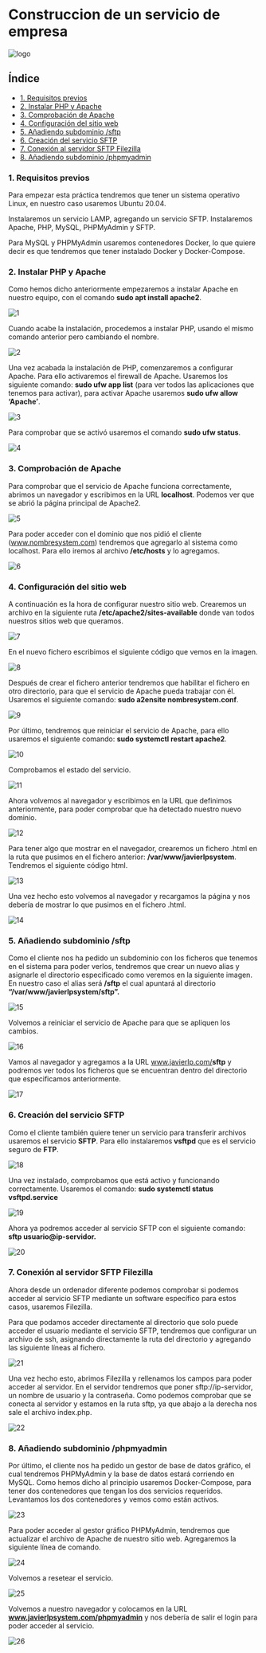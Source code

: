# Construccion de un servicio de empresa

![logo](https://github.com/Regnierd/FTP/blob/main/ConstruccionServicioEmpresa/img/logo.png)

## Índice

- <a href="#1">1. Requisitos previos </a>
- <a href="#2">2. Instalar PHP y Apache </a>
- <a href="#3">3. Comprobación de Apache </a>
- <a href="#4">4. Configuración del sitio web </a>
- <a href="#5">5. Añadiendo subdominio /sftp </a>
- <a href="#6">6. Creación del servicio SFTP </a>
- <a href="#7">7. Conexión al servidor SFTP Filezilla </a>
- <a href="#8">8. Añadiendo subdominio /phpmyadmin </a>

<a name="1"></a>

### 1. Requisitos previos
Para empezar esta práctica tendremos que tener un sistema operativo Linux, en nuestro caso usaremos Ubuntu 20.04. 

Instalaremos un servicio LAMP, agregando un servicio SFTP. Instalaremos Apache, PHP, MySQL, PHPMyAdmin y SFTP.

Para MySQL y PHPMyAdmin usaremos contenedores Docker, lo que quiere decir es que tendremos que tener instalado Docker y Docker-Compose.

<a name="2"></a>

### 2. Instalar PHP y Apache
Como hemos dicho anteriormente empezaremos a instalar Apache en nuestro equipo, con el comando <b>sudo apt install apache2</b>.

![1](https://github.com/Regnierd/FTP/blob/main/ConstruccionServicioEmpresa/img/1.png)

Cuando acabe la instalación, procedemos a instalar PHP, usando el mismo comando anterior pero cambiando el nombre.

![2](https://github.com/Regnierd/FTP/blob/main/ConstruccionServicioEmpresa/img/2.png)

Una vez acabada la instalación de PHP, comenzaremos a configurar Apache. Para ello activaremos el firewall de Apache. Usaremos los siguiente comando: <b>sudo ufw app list</b>  (para ver todos las aplicaciones que tenemos para activar), para activar Apache usaremos <b>sudo ufw allow ‘Apache’</b>.

![3](https://github.com/Regnierd/FTP/blob/main/ConstruccionServicioEmpresa/img/3.png)

Para comprobar que se activó usaremos el comando <b> sudo ufw status</b>.

![4](https://github.com/Regnierd/FTP/blob/main/ConstruccionServicioEmpresa/img/4.png)

<a name="3"></a>

### 3. Comprobación de Apache
Para comprobar que el servicio de Apache funciona correctamente, abrimos un navegador y escribimos en la URL <b>localhost</b>. Podemos ver que se abrió la página principal de Apache2.

![5](https://github.com/Regnierd/FTP/blob/main/ConstruccionServicioEmpresa/img/5.png)

Para poder acceder con el dominio que nos pidió el cliente (www.nombresystem.com) tendremos que agregarlo al sistema como localhost. Para ello iremos al archivo<b> /etc/hosts</b> y lo agregamos.

![6](https://github.com/Regnierd/FTP/blob/main/ConstruccionServicioEmpresa/img/7.png)

<a name="4"></a>

### 4. Configuración del sitio web
A continuación es la hora de configurar nuestro sitio web. Crearemos un archivo en la siguiente ruta <b>/etc/apache2/sites-available</b> donde van todos nuestros sitios web que queramos. 

![7](https://github.com/Regnierd/FTP/blob/main/ConstruccionServicioEmpresa/img/6.png)

En el nuevo fichero escribimos el siguiente código que vemos en la imagen.

![8](https://github.com/Regnierd/FTP/blob/main/ConstruccionServicioEmpresa/img/9.png)

Después de crear el fichero anterior tendremos que habilitar el fichero en otro directorio, para que el servicio de Apache pueda trabajar con él. Usaremos el siguiente comando: <b>sudo a2ensite nombresystem.conf</b>.

![9](https://github.com/Regnierd/FTP/blob/main/ConstruccionServicioEmpresa/img/13.png)

Por último, tendremos que reiniciar el servicio de Apache, para ello usaremos el siguiente comando: <b>sudo systemctl restart apache2</b>.

![10](https://github.com/Regnierd/FTP/blob/main/ConstruccionServicioEmpresa/img/10.png)

Comprobamos el estado del servicio.

![11](https://github.com/Regnierd/FTP/blob/main/ConstruccionServicioEmpresa/img/11.png)

Ahora volvemos al navegador y escribimos en la URL que definimos anteriormente, para poder comprobar que ha detectado nuestro nuevo dominio.

![12](https://github.com/Regnierd/FTP/blob/main/ConstruccionServicioEmpresa/img/12.png)

Para tener algo que mostrar en el navegador, crearemos un fichero .html en la ruta que pusimos en el fichero anterior: <b>/var/www/javierlpsystem</b>. Tendremos el siguiente código html.

![13](https://github.com/Regnierd/FTP/blob/main/ConstruccionServicioEmpresa/img/8.png)

Una vez hecho esto volvemos al navegador y recargamos la página y nos debería de mostrar lo que pusimos en el fichero .html.

![14](https://github.com/Regnierd/FTP/blob/main/ConstruccionServicioEmpresa/img/14.png)

<a name="5"></a>

### 5. Añadiendo subdominio /sftp
Como el cliente nos ha pedido un subdominio con los ficheros que tenemos en el sistema para poder verlos, tendremos que crear un nuevo alias y asignarle el directorio especificado como veremos en la siguiente imagen. En nuestro caso el alias será <b>/sftp</b> el cual apuntará al directorio <b>“/var/www/javierlpsystem/sftp”.</b>

![15](https://github.com/Regnierd/FTP/blob/main/ConstruccionServicioEmpresa/img/17.png)

Volvemos a reiniciar el servicio de Apache para que se apliquen los cambios.

![16](https://github.com/Regnierd/FTP/blob/main/ConstruccionServicioEmpresa/img/10.png)

Vamos al navegador y agregamos a la URL www.javierlp.com/<b>sftp</b> y podremos ver todos los ficheros que se encuentran dentro del directorio que especificamos anteriormente.

![17](https://github.com/Regnierd/FTP/blob/main/ConstruccionServicioEmpresa/img/16.png)

<a name="6"></a>

### 6. Creación del servicio SFTP
Como el cliente también quiere tener un servicio para transferir archivos usaremos el servicio <b>SFTP</b>. Para ello instalaremos<b> vsftpd</b> que es el servicio seguro de <b>FTP</b>.

![18](https://github.com/Regnierd/FTP/blob/main/ConstruccionServicioEmpresa/img/18.PNG)

Una vez instalado, comprobamos que está activo y funcionando correctamente.
Usaremos el comando: <b>sudo systemctl status vsftpd.service</b>

![19](https://github.com/Regnierd/FTP/blob/main/ConstruccionServicioEmpresa/img/19.PNG)

Ahora ya podremos acceder al servicio SFTP con el siguiente comando: <b>sftp usuario@ip-servidor.</b>

![20](https://github.com/Regnierd/FTP/blob/main/ConstruccionServicioEmpresa/img/20.PNG)

<a name="7"></a>

### 7. Conexión al servidor SFTP Filezilla
Ahora desde un ordenador diferente podemos comprobar si podemos acceder al servicio SFTP mediante un software específico para estos casos, usaremos Filezilla.

Para que podamos acceder directamente al directorio que solo puede acceder el usuario mediante el servicio SFTP, tendremos que configurar un archivo de ssh, asignando directamente la ruta del directorio y agregando las siguiente líneas al fichero.

![21](https://github.com/Regnierd/FTP/blob/main/ConstruccionServicioEmpresa/img/24.PNG)

Una vez hecho esto, abrimos Filezilla y rellenamos los campos para poder acceder al servidor. En el servidor tendremos que poner sftp://ip-servidor, un nombre de usuario y la contraseña. Como podemos comprobar que se conecta al servidor y estamos en la ruta sftp, ya que abajo a la derecha nos sale el archivo index.php.

![22](https://github.com/Regnierd/FTP/blob/main/ConstruccionServicioEmpresa/img/23.PNG)

<a name="8"></a>

### 8. Añadiendo subdominio /phpmyadmin
Por último, el cliente nos ha pedido un gestor de base de datos gráfico, el cual tendremos PHPMyAdmin y la base de datos estará corriendo en MySQL. Como hemos dicho al principio usaremos Docker-Compose, para tener dos contenedores que tengan los dos servicios requeridos. Levantamos los dos contenedores y vemos como están activos.

![23](https://github.com/Regnierd/FTP/blob/main/ConstruccionServicioEmpresa/img/25.PNG)

Para poder acceder al gestor gráfico PHPMyAdmin, tendremos que actualizar el archivo de Apache de nuestro sitio web. Agregaremos la siguiente línea de comando.

![24](https://github.com/Regnierd/FTP/blob/main/ConstruccionServicioEmpresa/img/21.PNG)

Volvemos a resetear el servicio.

![25](https://github.com/Regnierd/FTP/blob/main/ConstruccionServicioEmpresa/img/10.png)

Volvemos a nuestro navegador y colocamos en la URL <b>www.javierlpsystem.com/phpmyadmin</b> y nos debería de salir el login para poder acceder al servicio.

![26](https://github.com/Regnierd/FTP/blob/main/ConstruccionServicioEmpresa/img/22.PNG)



